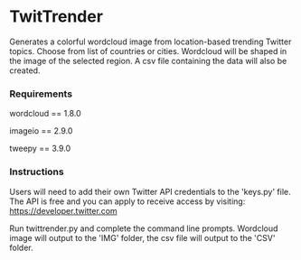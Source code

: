 # TwitTrender
Generates a colorful wordcloud image from location-based trending Twitter topics.
Choose from list of countries or cities. Wordcloud will be shaped in the image of the selected region. 
A csv file containing the data will also be created.

### Requirements
wordcloud == 1.8.0

imageio == 2.9.0

tweepy == 3.9.0

### Instructions
Users will need to add their own Twitter API credentials to the 'keys.py' file. The API is free and you can apply to receive access by visiting: https://developer.twitter.com

Run twittrender.py and complete the command line prompts. Wordcloud image will output to the 'IMG' folder, the csv file will output to the 'CSV' folder.
